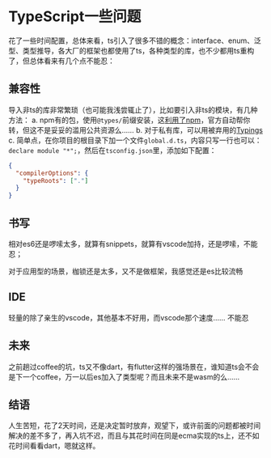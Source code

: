 # TypeScript一些问题

花了一些时间配置，总体来看，ts引入了很多不错的概念：interface、enum、泛型、类型推导，各大厂的框架也都使用了ts，各种类型的库，也不少都用ts重构了，但总体看来有几个点不能忍：

## 兼容性

  导入非ts的库非常繁琐（也可能我浅尝辄止了），比如要引入非ts的模块，有几种方法：
  a. npm有的包，使用`@types/`前缀安装，这[利用了npm](https://www.npmjs.com/~types)，官方自动帮你转，但这不是妥妥的滥用公共资源么……
  b. 对于私有库，可以用被弃用的[Typings](https://www.npmjs.com/package/typings)
  c. 简单点，在你项目的根目录下加一个文件`global.d.ts`，内容只写一行也可以：`declare module "*";`，然后在`tsconfig.json`里，添加如下配置：
  ```json
  {
    "compilerOptions": {
      "typeRoots": ["."]
    }
  }
  ```
 
## 书写

  相对es6还是啰嗦太多，就算有snippets，就算有vscode加持，还是啰嗦，不能忍；
  
  对于应用型的场景，枷锁还是太多，又不是做框架，我感觉还是es比较流畅

## IDE

  轻量的除了亲生的vscode，其他基本不好用，而vscode那个速度…… 不能忍

## 未来

  之前趟过coffee的坑，ts又不像dart，有flutter这样的强场景在，谁知道ts会不会是下一个coffee，万一以后es加入了类型呢？而且未来不是wasm的么……
  
## 结语

   人生苦短，花了2天时间，还是决定暂时放弃，观望下，或许前面的问题都被时间解决的差不多了，再入坑不迟，而且与其花时间在同是ecma实现的ts上，还不如花时间看看dart，嗯就这样。
